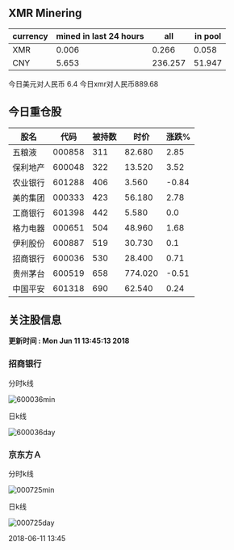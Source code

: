 ## XMR Minering

|currency|mined in last 24 hours|all|in pool|
|---|---|---|---|
|XMR|0.006|0.266|0.058|
|CNY|5.653|236.257|51.947|

今日美元对人民币 6.4	今日xmr对人民币889.68


## 今日重仓股 

|股名|代码|被持数|时价|涨跌%|
|---|---|---|---|---|
|五粮液|000858|311|82.680|2.85|
|保利地产|600048|322|13.520|3.52|
|农业银行|601288|406|3.560|-0.84|
|美的集团|000333|423|56.180|2.78|
|工商银行|601398|442|5.580|0.0|
|格力电器|000651|504|48.960|1.68|
|伊利股份|600887|519|30.730|0.1|
|招商银行|600036|530|28.400|0.71|
|贵州茅台|600519|658|774.020|-0.51|
|中国平安|601318|690|62.540|0.24|

## 关注股信息
**更新时间 : Mon Jun 11 13:45:13 2018**
### 招商银行 
分时k线

![600036min](http://image.sinajs.cn/newchart/min/n/sh600036.gif)

日k线

![600036day](http://image.sinajs.cn/newchart/daily/n/sh600036.gif)

### 京东方Ａ 
分时k线

![000725min](http://image.sinajs.cn/newchart/min/n/sz000725.gif)

日k线

![000725day](http://image.sinajs.cn/newchart/daily/n/sz000725.gif)

2018-06-11 13:45